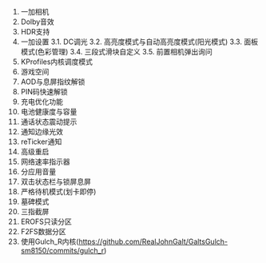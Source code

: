 1. 一加相机
2. Dolby音效
3. HDR支持
4. 一加设置
  3.1. DC调光
  3.2. 高亮度模式与自动高亮度模式(阳光模式)
  3.3. 面板模式(色彩管理)
  3.4. 三段式滑块自定义
  3.5. 前置相机弹出询问
5. KProfiles内核调度模式
6. 游戏空间
7. AOD与息屏指纹解锁
8. PIN码快速解锁
9. 充电优化功能
10. 电池健康度与容量
11. 通话状态震动提示
12. 通知边缘光效
13. reTicker通知
14. 高级重启
15. 网络速率指示器
16. 分应用音量
17. 双击状态栏与锁屏息屏
18. 严格待机模式(划卡即停)
19. 墓碑模式
20. 三指截屏
21. EROFS只读分区
22. F2FS数据分区
23. 使用Gulch_R内核(https://github.com/RealJohnGalt/GaltsGulch-sm8150/commits/gulch_r)
